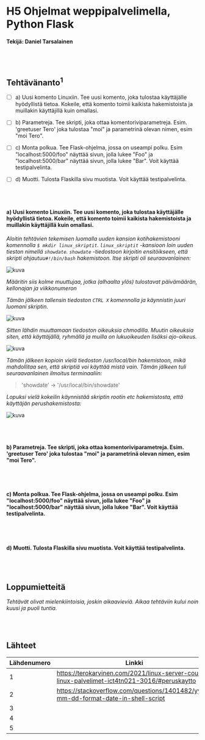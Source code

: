 # H5 Ohjelmat weppipalvelimella, Python Flask
####  Tekijä: Daniel Tarsalainen 

\
&nbsp;

## Tehtävänanto<sup>1</sup>


- [ ]  a) Uusi komento Linuxiin. Tee uusi komento, joka tulostaa käyttäjälle hyödyllistä tietoa. Kokeile, että komento toimii kaikista hakemistoista ja muillakin käyttäjillä kuin omallasi.

- [ ]  b) Parametreja. Tee skripti, joka ottaa komentoriviparametreja. Esim. 'greetuser Tero' joka tulostaa "moi" ja parametrinä olevan nimen, esim "moi Tero".

- [ ]  c) Monta polkua. Tee Flask-ohjelma, jossa on useampi polku. Esim "localhost:5000/foo" näyttää sivun, jolla lukee "Foo" ja "localhost:5000/bar" näyttää sivun, jolla lukee "Bar". Voit käyttää testipalvelinta.
  
- [ ] d) Muotti. Tulosta Flaskilla sivu muotista. Voit käyttää testipalvelinta.


\
&nbsp;


#### a) Uusi komento Linuxiin. Tee uusi komento, joka tulostaa käyttäjälle hyödyllistä tietoa. Kokeile, että komento toimii kaikista hakemistoista ja muillakin käyttäjillä kuin omallasi.
*Aloitin tehtävien tekemisen luomalla uuden kansion kotihakemistooni komennolla `$ mkdir linux_skriptit`. `linux_skriptit` -kansioon loin uuden tieston nimellä `showdate`. `showdate` -tiedostoon kirjoitin ensitöikseen, että skripti ohjautuu`#!/bin/bash` hakemistoon. Itse skripti oli seuraavanlainen:*

![kuva](https://user-images.githubusercontent.com/77921212/135107423-2f265be2-1767-4af1-b53b-a36f4201c29c.png)

*Määritin siis kolme muuttujaa, jotka (alhaalta ylös) tulostavat päivämäärän, kellonajan ja viikkonumeron*

*Tämän jälkeen tallensin tiedoston `CTRL X` komennolla ja käynnistin juuri luomani skriptin.*

![kuva](https://user-images.githubusercontent.com/77921212/135108796-6afc5537-c965-432b-b6a9-ddc27f57bc77.png)


*Sitten lähdin muuttamaan tiedoston oikeuksia chmodilla. Muutin oikeuksia siten, että käyttäjällä, ryhmällä ja muilla on lukuoikeuden lisäksi ajo-oikeus.*

![kuva](https://user-images.githubusercontent.com/77921212/135108542-9b1c4793-d04e-44e8-9b96-a0855723af18.png)

*Tämän jälkeen kopioin vielä tiedoston /usr/local/bin hakemistoon, mikä mahdollitaa sen, että skriptiä voi käyttää mistä vain. Tämän jälkeen tuli seuraavanlainen ilmoitus terminaaliin:*
> 'showdate' -> '/usr/local/bin/showdate'

*Lopuksi vielä kokeilin käynnistää skriptin rootin etc hakemistosta, että käyttäjän perushakemistosta:*

![kuva](https://user-images.githubusercontent.com/77921212/135110072-ec78b6a5-1670-42c9-989d-c85e093e8b1e.png)


\
&nbsp;


#### b) Parametreja. Tee skripti, joka ottaa komentoriviparametreja. Esim. 'greetuser Tero' joka tulostaa "moi" ja parametrinä olevan nimen, esim "moi Tero".


\
&nbsp;


#### c)  Monta polkua. Tee Flask-ohjelma, jossa on useampi polku. Esim "localhost:5000/foo" näyttää sivun, jolla lukee "Foo" ja "localhost:5000/bar" näyttää sivun, jolla lukee "Bar". Voit käyttää testipalvelinta.


\
&nbsp;


#### d) Muotti. Tulosta Flaskilla sivu muotista. Voit käyttää testipalvelinta.

\
&nbsp;

## Loppumietteitä

*Tehtävät olivat mielenkiintoisia, joskin aikaavieviä. Aikaa tehtäviin kului noin kuusi ja puoli tuntia.*

\
&nbsp;

## Lähteet


| Lähdenumero | Linkki |
| ----------- | ------------------------------------------------------------------------- |
| 1 | https://terokarvinen.com/2021/linux-server-course-linux-palvelimet-ict4tn021-3016/#peruskaytto                           |
| 2 | https://stackoverflow.com/questions/1401482/yyyy-mm-dd-format-date-in-shell-script                           |
| 3 |  |
| 4 | |
| 5 |                           |





























































